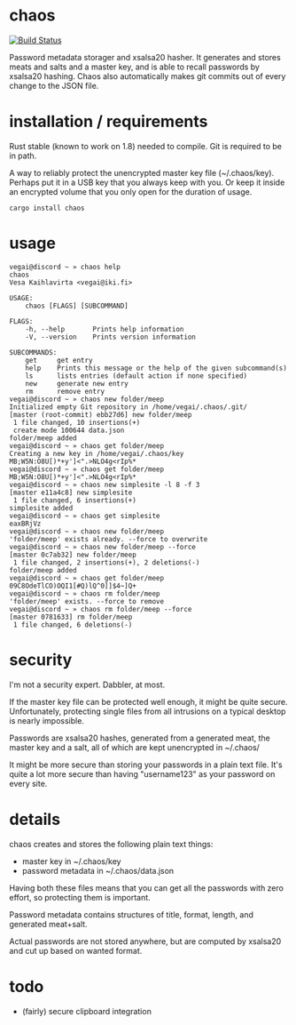 
# chaos
[![Build Status](https://travis-ci.org/vegai/chaos.svg?branch=master)](https://travis-ci.org/vegai/chaos)

Password metadata storager and xsalsa20 hasher. It generates and stores meats and salts and a master key, and 
is able to recall passwords by xsalsa20 hashing. Chaos also automatically makes git commits out of every
change to the JSON file.

# installation / requirements

Rust stable (known to work on 1.8) needed to compile. Git is required to be in path.

A way to reliably protect the unencrypted master key file (~/.chaos/key). Perhaps
put it in a USB key that you always keep with you. Or keep it inside an encrypted volume that
you only open for the duration of usage. 

```
cargo install chaos
```

# usage

```
vegai@discord ~ » chaos help
chaos 
Vesa Kaihlavirta <vegai@iki.fi>

USAGE:
    chaos [FLAGS] [SUBCOMMAND]

FLAGS:
    -h, --help       Prints help information
    -V, --version    Prints version information

SUBCOMMANDS:
    get     get entry
    help    Prints this message or the help of the given subcommand(s)
    ls      lists entries (default action if none specified)
    new     generate new entry
    rm      remove entry
vegai@discord ~ » chaos new folder/meep
Initialized empty Git repository in /home/vegai/.chaos/.git/
[master (root-commit) ebb27d6] new folder/meep
 1 file changed, 10 insertions(+)
 create mode 100644 data.json
folder/meep added
vegai@discord ~ » chaos get folder/meep
Creating a new key in /home/vegai/.chaos/key
MB;W5N:O8U[)*+y']<".>NLO4g<rIp%*
vegai@discord ~ » chaos get folder/meep
MB;W5N:O8U[)*+y']<".>NLO4g<rIp%*
vegai@discord ~ » chaos new simplesite -l 8 -f 3
[master e11a4c8] new simplesite
 1 file changed, 6 insertions(+)
simplesite added
vegai@discord ~ » chaos get simplesite
eaxBRjVz
vegai@discord ~ » chaos new folder/meep
'folder/meep' exists already. --force to overwrite
vegai@discord ~ » chaos new folder/meep --force
[master 0c7ab32] new folder/meep
 1 file changed, 2 insertions(+), 2 deletions(-)
folder/meep added
vegai@discord ~ » chaos get folder/meep
09C8OdeTlCO)OQI1[#Q)lQ^0]]$4~]Q+
vegai@discord ~ » chaos rm folder/meep
'folder/meep' exists. --force to remove
vegai@discord ~ » chaos rm folder/meep --force
[master 0781633] rm folder/meep
 1 file changed, 6 deletions(-)
```

# security

I'm not a security expert. Dabbler, at most. 

If the master key file can be protected well enough, it might be quite secure. Unfortunately, protecting
single files from all intrusions on a typical desktop is nearly impossible.

Passwords are xsalsa20 hashes, generated from a generated meat, the master key and a salt, all of which
are kept unencrypted in ~/.chaos/

It might be more secure than storing your passwords in a plain text file. It's quite a lot more secure
than having "username123" as your password on every site.

# details

chaos creates and stores the following plain text things:
 - master key in ~/.chaos/key
 - password metadata in ~/.chaos/data.json

Having both these files means that you can get all the passwords with zero effort, so protecting them is important.

Password metadata contains structures of title, format, length, and generated meat+salt. 

Actual passwords are not stored anywhere, but are computed by xsalsa20 and cut up based on wanted format.

# todo

- (fairly) secure clipboard integration
